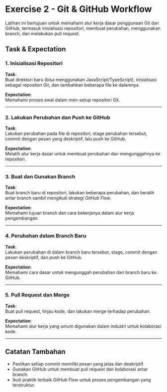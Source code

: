 # Exercise 2 - Git & GitHub Workflow

Latihan ini bertujuan untuk memahami alur kerja dasar penggunaan Git dan GitHub, termasuk inisialisasi repositori, membuat perubahan, menggunakan branch, dan melakukan pull request.

## Task & Expectation

### 1. Inisialisasi Repositori
**Task**:  
Buat direktori baru (bisa menggunakan JavaScript/TypeScript), inisialisasi sebagai repositori Git, dan tambahkan beberapa file ke dalamnya.

**Expectation**:  
Memahami proses awal dalam men-setup repositori Git.

---

### 2. Lakukan Perubahan dan Push ke GitHub
**Task**:  
Lakukan perubahan pada file di repositori, stage perubahan tersebut, commit dengan pesan yang deskriptif, lalu push ke GitHub.

**Expectation**:  
Melatih alur kerja dasar untuk membuat perubahan dan mengunggahnya ke repositori.

---

### 3. Buat dan Gunakan Branch
**Task**:  
Buat branch baru di repositori, lakukan beberapa perubahan, dan beralih antar branch sambil mengikuti strategi *GitHub Flow*.

**Expectation**:  
Memahami tujuan branch dan cara bekerjanya dalam alur kerja pengembangan.

---

### 4. Perubahan dalam Branch Baru
**Task**:  
Lakukan perubahan di dalam branch baru tersebut, stage, commit dengan pesan deskriptif, dan push ke GitHub.

**Expectation**:  
Memahami cara dasar untuk mengunggah perubahan dari branch baru ke GitHub.

---

### 5. Pull Request dan Merge
**Task**:  
Buat pull request, tinjau kode, dan lakukan merge terhadap perubahan.

**Expectation**:  
Memahami alur kerja yang umum digunakan dalam industri untuk kolaborasi kode.

---

## Catatan Tambahan
- Pastikan setiap commit memiliki pesan yang jelas dan deskriptif.
- Gunakan GitHub untuk membuat pull request dan kolaborasi antar branch.
- Ikuti praktik terbaik GitHub Flow untuk proses pengembangan yang terstruktur.

